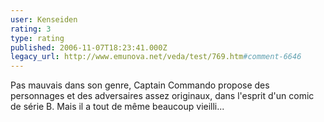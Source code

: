 ```yaml
---
user: Kenseiden
rating: 3
type: rating
published: 2006-11-07T18:23:41.000Z
legacy_url: http://www.emunova.net/veda/test/769.htm#comment-6646
---
```

Pas mauvais dans son genre, Captain Commando propose des personnages et des adversaires assez originaux, dans l'esprit d'un comic de série B. Mais il a tout de même beaucoup vieilli...